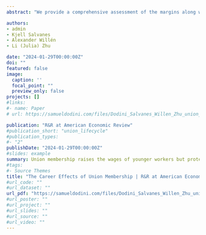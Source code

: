 ```yaml
---
abstract: "We provide a comprehensive assessment of the margins along which unions impact workers' careers. To perform our analysis, we combine exogenous variation in union membership take-up with detailed administrative data and a novel field survey. In the survey, we investigate worker preferences over career amenities and their beliefs about the ability of unions to alter those amenities. In the administrative data, we causally estimate the channels through which unions influence worker outcomes, whether unions influence workers differently across their careers, and the overall longer-run effects of union membership. We find that the career effect of union membership differs greatly depending on the age at which workers enroll. In addition, we show that focusing on a restricted set of outcomes, such as wages and employment, generates a fractionalized understanding of the multidimensional career effect that union membership has on workers."

authors:
- admin
- Kjell Salvanes
- Alexander Willén
- Li (Julia) Zhu

date: "2024-01-29T00:00:00Z"
doi: ""
featured: false
image:
  caption: ''
  focal_point: ""
  preview_only: false
projects: []
#links:
#- name: Paper
# url: https://samueldodini.com/files/Dodini_Salvanes_Willen_Zhu_union_career_8_2023.pdf

publication: "R&R at American Economic Review"
#publication_short: "union_lifecycle"
#publication_types:
#- "2"
publishDate: "2024-01-29T00:00:00Z"
#slides: example
summary: Union membership raises the wages of younger workers but protects older workers from layoffs better. The marginal union member makes use of public transfer systems at far lower rates, saving the government money.
#tags:
#- Source Themes
title: "The Career Effects of Union Membership | R&R at American Economic Review"
#url_code: ""
#url_dataset: ""
url_pdf: "https://samueldodini.com/files/Dodini_Salvanes_Willen_Zhu_union_career_8_2023.pdf"
#url_poster: ""
#url_project: ""
#url_slides: ""
#url_source: ""
#url_video: ""
---
```

